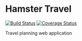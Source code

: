 Hamster Travel
==============

[![Build Status](https://travis-ci.org/altmer/travel-planner.svg?branch=master)](https://travis-ci.org/altmer/travel-planner)
[![Coverage Status](https://coveralls.io/repos/altmer/travel-planner/badge.svg?branch=master)](https://coveralls.io/r/altmer/travel-planner?branch=master)

Travel planning web application

